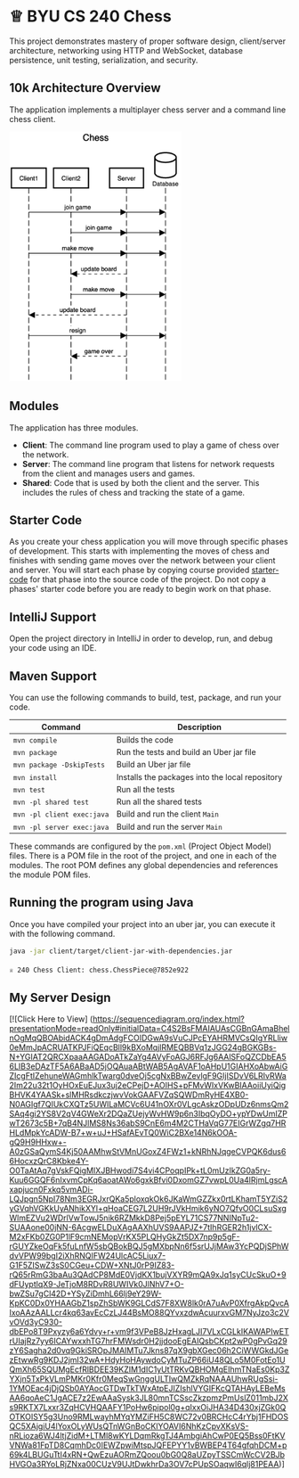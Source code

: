 # ♕ BYU CS 240 Chess

This project demonstrates mastery of proper software design, client/server architecture, networking using HTTP and WebSocket, database persistence, unit testing, serialization, and security.

## 10k Architecture Overview

The application implements a multiplayer chess server and a command line chess client.

[![Sequence Diagram](10k-architecture.png)](https://sequencediagram.org/index.html#initialData=C4S2BsFMAIGEAtIGckCh0AcCGAnUBjEbAO2DnBElIEZVs8RCSzYKrgAmO3AorU6AGVIOAG4jUAEyzAsAIyxIYAERnzFkdKgrFIuaKlaUa0ALQA+ISPE4AXNABWAexDFoAcywBbTcLEizS1VZBSVbbVc9HGgnADNYiN19QzZSDkCrfztHFzdPH1Q-Gwzg9TDEqJj4iuSjdmoMopF7LywAaxgvJ3FC6wCLaFLQyHCdSriEseSm6NMBurT7AFcMaWAYOSdcSRTjTka+7NaO6C6emZK1YdHI-Qma6N6ss3nU4Gpl1ZkNrZwdhfeByy9hwyBA7mIT2KAyGGhuSWi9wuc0sAI49nyMG6ElQQA)

## Modules

The application has three modules.

- **Client**: The command line program used to play a game of chess over the network.
- **Server**: The command line program that listens for network requests from the client and manages users and games.
- **Shared**: Code that is used by both the client and the server. This includes the rules of chess and tracking the state of a game.

## Starter Code

As you create your chess application you will move through specific phases of development. This starts with implementing the moves of chess and finishes with sending game moves over the network between your client and server. You will start each phase by copying course provided [starter-code](starter-code/) for that phase into the source code of the project. Do not copy a phases' starter code before you are ready to begin work on that phase.

## IntelliJ Support

Open the project directory in IntelliJ in order to develop, run, and debug your code using an IDE.

## Maven Support

You can use the following commands to build, test, package, and run your code.

| Command                    | Description                                     |
| -------------------------- | ----------------------------------------------- |
| `mvn compile`              | Builds the code                                 |
| `mvn package`              | Run the tests and build an Uber jar file        |
| `mvn package -DskipTests`  | Build an Uber jar file                          |
| `mvn install`              | Installs the packages into the local repository |
| `mvn test`                 | Run all the tests                               |
| `mvn -pl shared test`      | Run all the shared tests                        |
| `mvn -pl client exec:java` | Build and run the client `Main`                 |
| `mvn -pl server exec:java` | Build and run the server `Main`                 |

These commands are configured by the `pom.xml` (Project Object Model) files. There is a POM file in the root of the project, and one in each of the modules. The root POM defines any global dependencies and references the module POM files.

## Running the program using Java

Once you have compiled your project into an uber jar, you can execute it with the following command.

```sh
java -jar client/target/client-jar-with-dependencies.jar

♕ 240 Chess Client: chess.ChessPiece@7852e922
```

## My Server Design
[![Click Here to View] (https://sequencediagram.org/index.html?presentationMode=readOnly#initialData=C4S2BsFMAIAUAsCGBnGAmaBhelnOgMqQBOAbidACK4gDmAdgFCOIDGwA9sVuCJPcEYAHRMVCsQIgYRLliw0eMmJpACRUATKPJFiQEqcBll9kBXoMqjlRMEQBBVq1zJGG24gBGKGBs-N+YGIAT2QRCXpaaAAGADoATkZaYg4AVyFoAGJ6RFJg6AAlSFoQZCDbEA56LIB3eDAzTF5A6ABaAD5jOQAuaABtWAB5AgAVAF1oAHpU1GIAHXoAbwAiGZIcgFtIZehuneWAGmhlkTwarg0dveOj5cgNxBBwZevlgF9GIjISDvV6LRIvRWa2Im22u32t1OyHOxEuEJux3uj2eCPejD+AOIHS+pFMvWIxVKwBIAAoiiUyiQigBHVK4YAASk+slMHRsdkczjwvVokGAAFVZqSQWDmRyHE4XB0-N0AGIgf7QIUkCXQTz5UWILaMCVc6U41nOXr0VLgcAskzODpUDz6nmsQm2SAq4gi2YS8V2qV4GWeXr2DQaZUejyWvHW9p6n3IbqOyDO+ypYDwUmIZPwT2673c5B+7qB4NJlMS8Ns36abS9CnE6m4M2CTHaVqG77EIGrWZgq7HRHLdMpkYcADW-B7+w+uJ+HSafAEvTQ0WiC2BXe14N6kOOA-gQ9H9HHxw+-A0zGSaQymS4Kj50AAMhwStVMnUGoxZ4FWz1+kNRhNJqgeCVPQK6dus66HocxzQrC8Kbke4Y-O0TaAtAq7gVskFQigMIXJBHwodi7S4vi4CPoqpIPk+tL0mUzIkZG0a5ry-Kuu6GGQF6nIxvmCpKq6aoatAWo6gxkBfvi0DxomGZ7vwpL0Ua4lRjmLgscAxapjucn0Fxkq5vmADi-LQJpgn5NpI78Nm3EGRJxrQKa5ploxqkOk6JKaWmGZZkx0rtLKhamT5YZiS2yGVqhVGKkUyANhikXYl+qHoaCEG7L2UH9rJVkHmik6yNO7QfvO0CLsuSxgWlmEZVu2WDrlVwTowJ5nik6RZMkkD8Pej5pEYL71CS77NNINpTu2-SUAAone00jNN-6AcgwELDuXAgAAXhUVS9AAPJZ+7tIhRGER2h1jvlCX-M2xFKb0ZG0P1lF9cmNEMopVrKX5PLQHyGkZt5DX7np9p5gF-rGUYZkeOqFk5fuLnfW5sbQBokBQJ5gMXbpNn6f5srUJjMAw3YcPQDjSPhWdvVPW99bgI2iXhRNQIFW24UlcAC5Liux7-G1F5ZISwZ3sS0CGeu+CDW+XNtJ0rP9IZ83-rQ65rRmG3baAu3QAdCP8MdE0VjdKX1bujVXYR9mQA9xJq1syCUcSkuO+9dFUyptlqX9-JeTjoM8RDvR8UWIVk0JlNhV7+O-bwZSu7gCl42D+YSyZiDmhL66lj9eY29W-KpKC0Dx0YHAAGbZ1spZhSbWK9GLCdS7F8XW8lk0rA7uAvP0XfrgAkpQvcAIxoAAzAALLcr4kq63avEcCzLJ44BsMO88QYvxzdwAcuurxvGM7NyJzo3c2VvOVd3yC930-dbEPo8T9Pxyzy6a6Ydvy+r+vm9f3VPeB8JzHxagLJI7VLxCGLkIKAWAPIwETrUIajRz7yy6ICAYwxxhTG7hrFMWsdr0H2jjdooEgEAIQsbCKpt2wP0gPvGq29zY6Sagha2d0vq9GkiSROpJMAIMTu7Jkns87qX9gbXGec06h2CiWWGkdJGezEtwwRg9KDJ2jmI32wA+HdyHoHAywdoCyMTuZP66iU48QLo5M0FotEo1UQmXh65SQUMgEcfRlBDEE39KZIM1dIC1yUtTRKvQBHOMgEIhmTNaEs0Kp3ZYXjn5TxPkVLmPMKr0Kfr0MeqSwGnggULTIwQMZkRqNAAAUhwRUgSsi-1YMOEac4jDjQSb0AYAocGTDwTkTWxAtpEJIZIshlVYGIFKcQTAHAyLEBeMsAA6qoAeC1JgACE7z2EwAAaSysk3JL80mnTCSscZkzpmzPmUslZ011mbJ2Xs9RKTX7Lxxr3ZqHCVHQAAFY1PoHw6pipol0g+qIxxOiJHA34D430xjZGk0QOTKOISY5g3Uno9RMLwayhMYqYMZiFH5C8WC72v0BRCHcC4rYbj1FHDOSQC5XAjgiU4lYoxOLyWUsQTnWGnBoCKlYOAVI6NhKzCpvXKsVS-nRLioza6WJ4ltjZidM+LTMl8wKYLDqmRkgTJ4AmbgiAhCwP0EQ5Bss0FtKVVNWa81FpTD8CqmhDc0IEWZpwiMtspJQFEPYY1vBWBEP4T64gfqhDCM+p69k4LBUGuTtI4xRN+QwEzuAORmZQoou0bG0Q8aUZpyTSSCmWcCV2BJbHVGOa3RYoLRjZNxa00CUzV9UJtDwkhrDa3OV7cPUpSOaqwI6qlj81PEAA)]
